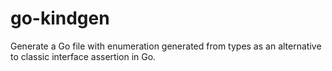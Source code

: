 # go-kindgen
Generate a Go file with enumeration generated from types as an alternative to classic interface assertion in Go.
